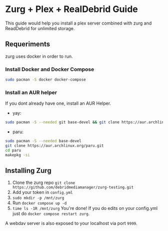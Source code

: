 # Zurg + Plex + RealDebrid Guide
This guide would help you install a plex server combined with zurg and ReadDebrid for unlimited storage.
## Requeriments
zurg uses docker in order to run.
### Install Docker and Docker Compose
```bash
sudo pacman -S docker docker-compose
```
### Install an AUR helper
If you dont already have one, install an AUR Helper.
 * yay:
```bash
sudo pacman -S --needed git base-devel && git clone https://aur.archlinux.org/yay-bin.git && cd yay-bin && makepkg -si
```
 * paru:
```bash
sudo pacman -S --needed base-devel
git clone https://aur.archlinux.org/paru.git
cd paru
makepkg -si
```
## Installing Zurg
1. Clone the zurg repo `git clone https://github.com/debridmediamanager/zurg-testing.git`
2. Add your token in `config.yml`
3. `sudo mkdir -p /mnt/zurg`
4. Run `docker compose up -d`
5. `time ls -1R /mnt/zurg` You're done! If you do edits on your config.yml just do `docker compose restart zurg`.

A webdav server is also exposed to your localhost via port `9999`.
